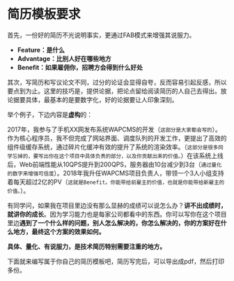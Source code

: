 # 简历模板要求

首先，一份好的简历不光说明事实，更通过FAB模式来增强其说服力。

- **Feature：是什么**
- **Advantage：比别人好在哪些地方**
- **Benefit：如果雇佣你，招聘方会得到什么好处**

其次，写简历和写议论文不同，过分的论证会显得自夸，反而容易引起反感，所以要点到为止。这里的技巧是，提供论据，把论点留给阅读简历的人自己去得出。放论据要具体，最基本的是要数字化，好的论据要让人印象深刻。

举个例子，下边内容是**虚构**的：

2017年，我参与了手机XX网发布系统WAPCMS的开发（`这部分是大家都会写的`）。作为核心程序员，我不但完成了网站界面、调度队列的开发工作，更提出了高效的组件级缓存系统，通过碎片化缓冲有效的提升了系统的渲染效率。（`这部分是很多同学忘掉的，要写出你在这个项目中具体负责的部分，以及你贡献出来的价值。`）在该系统上线后，Web前端性能从10QPS提升到200QPS，服务器由10台减少到3台（`通过量化的数字来增强可信度`）。2018年我升任WAPCMS项目负责人，带领一个3人小组支持着每天超过2亿的PV（`这就是Benefit。你能带给前雇主的价值，也就是你能带给新雇主的价值。`）。

有同学问，如果我在项目里边没有那么显赫的成绩可以说怎么办？**讲不出成绩时，就讲你的成长**。因为学习能力也是每家公司都看中的东西。你可以写你在这个项目里边**遇到了一个什么样的问题，别人怎么解决的，你怎么解决的，你的方案好在什么地方，最终这个方案的效果如何。**

**具体、量化、有说服力，是技术简历特别需要注重的地方。**

下面就来编写属于你自己的简历模板吧，简历写完后，可以导出成pdf，然后打印多份。